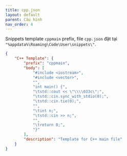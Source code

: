 ```yaml
---
title: cpp.json
layout: default
parent: Cấu hình
nav_order: 4
---
```

Snippets template `cppmain` prefix, file `cpp.json` đặt tại `"%appdata%\Roaming\Code\User\snippets\"`.
```json
{
	"C++ Template": {
		"prefix": "cppmain",
		"body": [
			"#include <iostream>",
			"#include <vector>",
			"",
			"int main() {",
			"\tstd::cout << \"\\\\033c\";",
			"\tstd::cin.sync_with_stdio(0);",
			"\tstd::cin.tie(0);",
			"",
			"\tint n;",
			"\tstd::cin >> n;",
			"",
			"\treturn 0;",
			"}"
		],
		"description": "Template for C++ main file"
	}
}
```
